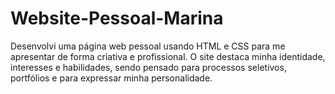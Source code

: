 
# Website-Pessoal-Marina
 Desenvolvi uma página web pessoal usando HTML e CSS para me apresentar de forma criativa e profissional. O site destaca minha identidade, interesses e habilidades, sendo pensado para processos seletivos, portfólios e para expressar minha personalidade.
